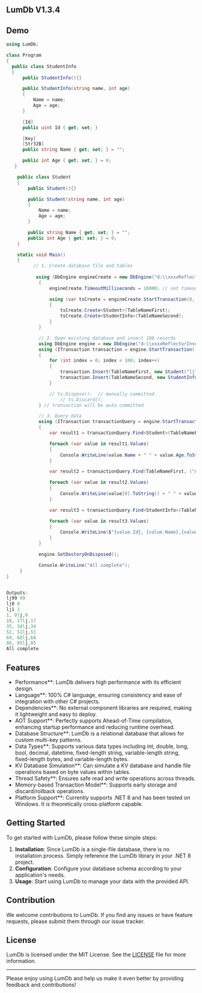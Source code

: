 

## LumDb V1.3.4

## Demo

```csharp
using LumDb;

class Program
{
  public class StudentInfo
  {
      public StudentInfo(){}

      public StudentInfo(string name, int age)
      {
          Name = name;
          Age = age;
      }

      [Id]
      public uint Id { get; set; }

      [Key]
      [Str32B]
      public string Name { get; set; } = "";

      public int Age { get; set; } = 0;
   }

    public class Student
    {
        public Student(){}

        public Student(string name, int age)
        {
            Name = name;
            Age = age;
        }

        public string Name { get; set; } = "";
        public int Age { get; set; } = 0;
    }

    static void Main()
    {
          // 1. Create database file and tables
        
           using (DbEngine engineCreate = new DbEngine("d:\\xxxxReflectorInsert.db", true))
            {
                engineCreate.TimeoutMilliseconds = 10000; // set timeout to 10 seconds

                using (var tsCreate = engineCreate.StartTransaction(0, false))
                {
                    tsCreate.Create<Student>(TableNameFirst);
                    tsCreate.Create<StudentInfo>(TableNameSecond);
                }
            }

            // 2. Open existing database and insert 100 records
            using DbEngine engine = new DbEngine("d:\\xxxxReflectorInsert.db");
            using (ITransaction transaction = engine.StartTransaction())
            {
                for (int index = 0; index < 100; index++)
                {
                    transaction.Insert(TableNameFirst, new Student("lj" + index.ToString(), index));
                    transaction.Insert(TableNameSecond, new StudentInfo(index.ToString() + "lj", index));
                }

                // ts.Dispose();  // manually committed.
                    // ts.Discard();
            } // transaction will be auto committed

            // 3. Query data
            using (ITransaction transactionQuery = engine.StartTransaction())
            {
                var result1 = transactionQuery.Find<Student>(TableNameFirst, o => o.Age > 98);

                foreach (var value in result1.Values)
                {
                    Console.WriteLine(value.Name + " " + value.Age.ToString());
                }

                var result2 = transactionQuery.Find(TableNameFirst, ("Age", o => ((int)o) < 2));

                foreach (var value in result2.Values)
                {
                    Console.WriteLine(value[0].ToString() + " " + value[1].ToString());
                }

                var result3 = transactionQuery.Find<StudentInfo>(TableNameSecond, o => o.Age % 17 == 0);

                foreach (var value in result3.Values)
                {
                    Console.WriteLine($"{value.Id}, {value.Name},{value.Age}");
                }
            }

            engine.SetDestoryOnDisposed();

            Console.WriteLine("All complete");
     }
}


Outputs:
lj99 99
lj0 0
lj1 1
1, 0lj,0
18, 17lj,17
35, 34lj,34
52, 51lj,51
69, 68lj,68
86, 85lj,85
All complete
```

## Features

- Performance**: LumDb delivers high performance with its efficient design.
- Language**: 100% C# language, ensuring consistency and ease of integration with other C# projects.
- Dependencies**: No external component libraries are required, making it lightweight and easy to deploy.
- AOT Support**: Perfectly supports Ahead-of-Time compilation, enhancing startup performance and reducing runtime overhead.
- Database Structure**: LumDb is a relational database that allows for custom multi-key patterns.
- Data Types**: Supports various data types including int, double, long, bool, decimal, datetime, fixed-length string, variable-length string, fixed-length bytes, and variable-length bytes.
- KV Database Simulation**: Can simulate a KV database and handle file operations based on byte values within tables.
- Thread Safety**: Ensures safe read and write operations across threads.
- Memory-based Transaction Model**: Supports early storage and discard/rollback operations.
- Platform Support**: Currently supports .NET 8 and has been tested on Windows. It is theoretically cross-platform capable.

## Getting Started

To get started with LumDb, please follow these simple steps:

1. **Installation**: Since LumDb is a single-file database, there is no installation process. Simply reference the LumDb library in your .NET 8 project.
2. **Configuration**: Configure your database schema according to your application's needs.
3. **Usage**: Start using LumDb to manage your data with the provided API.

## Contribution

We welcome contributions to LumDb. If you find any issues or have feature requests, please submit them through our issue tracker.

## License

LumDb is licensed under the MIT License. See the [LICENSE](LICENSE.txt) file for more information.

---

Please enjoy using LumDb and help us make it even better by providing feedback and contributions!
